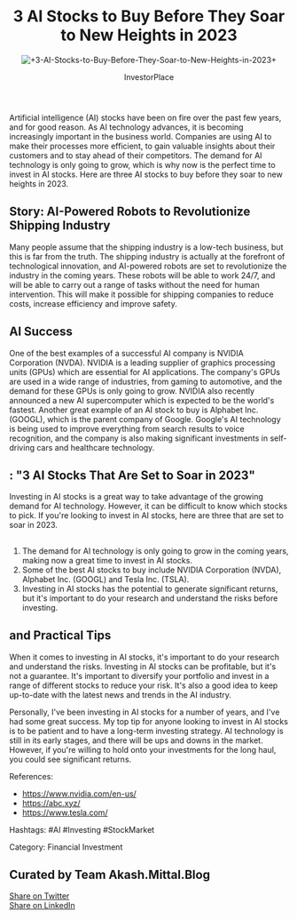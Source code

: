 <html>
 <head>
  <title>3 AI Stocks to Buy Before They Soar to New Heights in 2023</title>
  <link rel="stylesheet" type="text/css" href="styles.css">
 </head>
 <body>
  <header>
   <h1>3 AI Stocks to Buy Before They Soar to New Heights in 2023</h1> <img src="images/3-AI-Stocks-to-Buy-Before-They-Soar-to-New-Heights-in-2023.jpeg" alt="+3-AI-Stocks-to-Buy-Before-They-Soar-to-New-Heights-in-2023+">
   <p>InvestorPlace</p>
  </header>
  <main>
   <p>Artificial intelligence (AI) stocks have been on fire over the past few years, and for good reason. As AI technology advances, it is becoming increasingly important in the business world. Companies are using AI to make their processes more efficient, to gain valuable insights about their customers and to stay ahead of their competitors. The demand for AI technology is only going to grow, which is why now is the perfect time to invest in AI stocks. Here are three AI stocks to buy before they soar to new heights in 2023.</p>
   <section>
    <h2>Story: AI-Powered Robots to Revolutionize Shipping Industry</h2>
    <p>Many people assume that the shipping industry is a low-tech business, but this is far from the truth. The shipping industry is actually at the forefront of technological innovation, and AI-powered robots are set to revolutionize the industry in the coming years. These robots will be able to work 24/7, and will be able to carry out a range of tasks without the need for human intervention. This will make it possible for shipping companies to reduce costs, increase efficiency and improve safety.</p>
   </section>
   <section>
    <h2> AI Success</h2>
    <p>One of the best examples of a successful AI company is NVIDIA Corporation (NVDA). NVIDIA is a leading supplier of graphics processing units (GPUs) which are essential for AI applications. The company's GPUs are used in a wide range of industries, from gaming to automotive, and the demand for these GPUs is only going to grow. NVIDIA also recently announced a new AI supercomputer which is expected to be the world's fastest. Another great example of an AI stock to buy is Alphabet Inc. (GOOGL), which is the parent company of Google. Google's AI technology is being used to improve everything from search results to voice recognition, and the company is also making significant investments in self-driving cars and healthcare technology.</p>
   </section>
   <section>
    <h2>: "3 AI Stocks That Are Set to Soar in 2023"</h2>
    <p>Investing in AI stocks is a great way to take advantage of the growing demand for AI technology. However, it can be difficult to know which stocks to pick. If you're looking to invest in AI stocks, here are three that are set to soar in 2023.</p>
   </section>
   <section>
    <h2></h2>
    <ol>
     <li>The demand for AI technology is only going to grow in the coming years, making now a great time to invest in AI stocks.</li>
     <li>Some of the best AI stocks to buy include NVIDIA Corporation (NVDA), Alphabet Inc. (GOOGL) and Tesla Inc. (TSLA).</li>
     <li>Investing in AI stocks has the potential to generate significant returns, but it's important to do your research and understand the risks before investing.</li>
    </ol>
   </section>
   <section>
    <h2> and Practical Tips</h2>
    <p>When it comes to investing in AI stocks, it's important to do your research and understand the risks. Investing in AI stocks can be profitable, but it's not a guarantee. It's important to diversify your portfolio and invest in a range of different stocks to reduce your risk. It's also a good idea to keep up-to-date with the latest news and trends in the AI industry.</p>
    <p>Personally, I've been investing in AI stocks for a number of years, and I've had some great success. My top tip for anyone looking to invest in AI stocks is to be patient and to have a long-term investing strategy. AI technology is still in its early stages, and there will be ups and downs in the market. However, if you're willing to hold onto your investments for the long haul, you could see significant returns.</p>
   </section>
  </main>
  <footer>
   <p>References:</p>
   <ul>
    <li><a href="https://www.nvidia.com/en-us/">https://www.nvidia.com/en-us/</a></li>
    <li><a href="https://abc.xyz/">https://abc.xyz/</a></li>
    <li><a href="https://www.tesla.com/">https://www.tesla.com/</a></li>
   </ul>
   <p>Hashtags: #AI #Investing #StockMarket</p>
   <p>Category: Financial Investment</p>
  </footer>
 <section id=social>
<h2>Curated by Team Akash.Mittal.Blog  </h2>
<p>
  <a href="https://twitter.com/intent/tweet?url=https://akash.mittal.blog/3-AI-Stocks-to-Buy-Before-They-Soar-to-New-Heights-in-2023.html" target="_blank">
  <i class="fa fa-twitter"></i> Share on Twitter
</a>
</br>
<a href="https://www.linkedin.com/shareArticle?url=https://akash.mittal.blog/3-AI-Stocks-to-Buy-Before-They-Soar-to-New-Heights-in-2023.html" target="_blank">
  <i class="fa fa-linkedin"></i> Share on LinkedIn
</a>
</p>
</section>
</body>
</html>